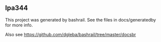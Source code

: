 
## lpa344

This project was generated by bashrail. See the files in docs/generatedby for more info.

Also see https://github.com/dgleba/bashrail/tree/master/docsbr

